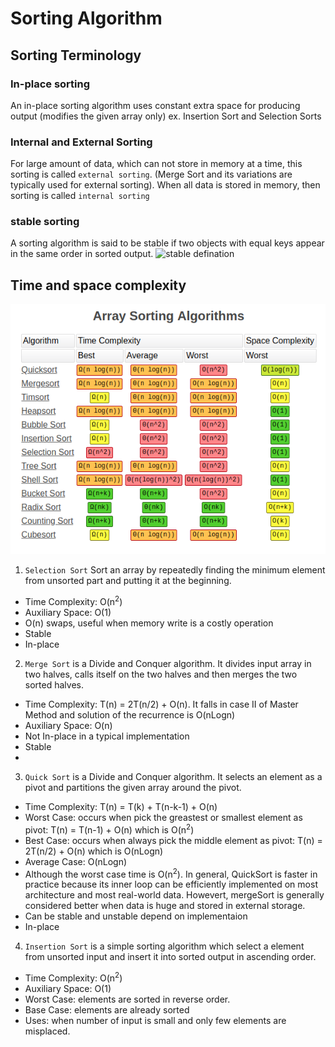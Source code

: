 # Sorting Algorithm

## Sorting Terminology

### In-place sorting
An in-place sorting algorithm uses constant extra space for producing output
(modifies the given array only) ex. Insertion Sort and Selection Sorts

### Internal and External Sorting
For large amount of data, which can not store in memory at a time, this sorting is called `external sorting`. (Merge Sort and its variations are typically used for external sorting).  When all data is stored in memory, then sorting is called `internal sorting`

### stable sorting
A sorting algorithm is said to be stable if two objects with equal keys appear in the same order in sorted output.
![stable defination](https://www.geeksforgeeks.org/wp-content/ql-cache/quicklatex.com-8e99a78816d6dccaf01441f612788157_l3.svg)

## Time and space complexity
![time&spaceComplexity](time.png)

1. `Selection Sort`
Sort an array by repeatedly finding the minimum element from unsorted part and putting it at the beginning.
- Time Complexity: O(n<sup>2</sup>)
- Auxiliary Space: O(1)
- O(n) swaps, useful when memory write is a costly operation
- Stable
- In-place

2. `Merge Sort`
is a Divide and Conquer algorithm. It divides input array in two halves, calls itself on the two halves and then merges the two sorted halves.
- Time Complexity: T(n) = 2T(n/2) + O(n). It falls in case II of Master Method and solution of the recurrence is O(nLogn)
- Auxiliary Space: O(n)
- Not In-place in a typical implementation
- Stable
-
3. `Quick Sort`
is a Divide and Conquer algorithm. It selects an element as a pivot and partitions the given array around the pivot.
- Time Complexity: T(n) = T(k) + T(n-k-1) + O(n)
- Worst Case: occurs when pick the greastest or smallest element as pivot: T(n) = T(n-1) + O(n) which is O(n<sup>2</sup>)
- Best Case: occurs when always pick the middle element as pivot: T(n) = 2T(n/2) + O(n) which is O(nLogn)
- Average Case: O(nLogn)
- Although the worst case time is O(n<sup>2</sup>). In general, QuickSort is faster in practice because its inner loop can be efficiently implemented on most architecture and most real-world data. Howevert, mergeSort is generally considered better when data is huge and stored in external storage.
- Can be stable and unstable depend on implementaion
- In-place

4. `Insertion Sort` is a simple sorting algorithm which select a element from unsorted input and insert it into sorted output in ascending order.
- Time Complexity: O(n<sup>2</sup>)
- Auxiliary Space: O(1)
- Worst Case: elements are sorted in reverse order.
- Base Case: elements are already sorted
- Uses: when number of input is small and only few elements are misplaced.